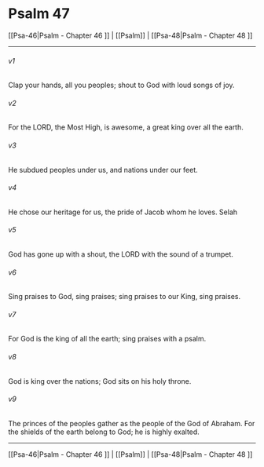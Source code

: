# Psalm 47

[[Psa-46|Psalm - Chapter 46 ]] | [[Psalm]] | [[Psa-48|Psalm - Chapter 48 ]]
***

###### v1
Clap your hands, all you peoples; shout to God with loud songs of joy.
###### v2
For the LORD, the Most High, is awesome, a great king over all the earth.
###### v3
He subdued peoples under us, and nations under our feet.
###### v4
He chose our heritage for us, the pride of Jacob whom he loves. Selah
###### v5
God has gone up with a shout, the LORD with the sound of a trumpet.
###### v6
Sing praises to God, sing praises; sing praises to our King, sing praises.
###### v7
For God is the king of all the earth; sing praises with a psalm.
###### v8
God is king over the nations; God sits on his holy throne.
###### v9
The princes of the peoples gather as the people of the God of Abraham. For the shields of the earth belong to God; he is highly exalted.

***

[[Psa-46|Psalm - Chapter 46 ]] | [[Psalm]] | [[Psa-48|Psalm - Chapter 48 ]]
